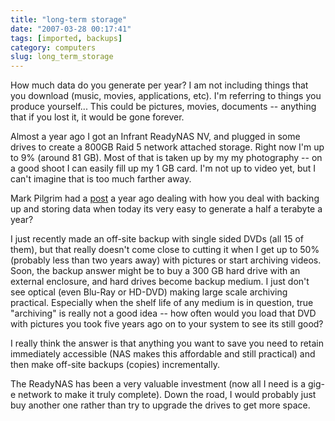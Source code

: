 ```yaml
---
title: "long-term storage"
date: "2007-03-28 00:17:41"
tags: [imported, backups]
category: computers
slug: long_term_storage
---
```


How much data do you generate per year? I am not including things that you
download (music, movies, applications, etc). I'm referring to things you produce
yourself... This could be pictures, movies, documents -- anything that if you
lost it, it would be gone forever.

Almost a year ago I got an Infrant ReadyNAS NV, and plugged in some drives to
create a 800GB Raid 5 network attached storage. Right now I'm up to 9% (around
81 GB). Most of that is taken up by my my photography -- on a good shoot I can
easily fill up my 1 GB card. I'm not up to video yet, but I can't imagine that
is too much farther away.

Mark Pilgrim had a
<a href="http://diveintomark.org/archives/2006/05/08/backup">post</a> a year ago
dealing with how you deal with backing up and storing data when today its very
easy to generate a half a terabyte a year?

I just recently made an off-site backup with single sided DVDs (all 15 of them),
but that really doesn't come close to cutting it when I get up to 50% (probably
less than two years away) with pictures or start archiving videos. Soon, the
backup answer might be to buy a 300 GB hard drive with an external enclosure,
and hard drives become backup medium. I just don't see optical (even Blu-Ray or
HD-DVD) making large scale archiving practical. Especially when the shelf life
of any medium is in question, true "archiving" is really not a good idea -- how
often would you load that DVD with pictures you took five years ago on to your
system to see its still good?

I really think the answer is that anything you want to save you need to retain
immediately accessible (NAS makes this affordable and still practical) and then
make off-site backups (copies) incrementally.

The ReadyNAS has been a very valuable investment (now all I need is a gig-e
network to make it truly complete). Down the road, I would probably just buy
another one rather than try to upgrade the drives to get more space.

